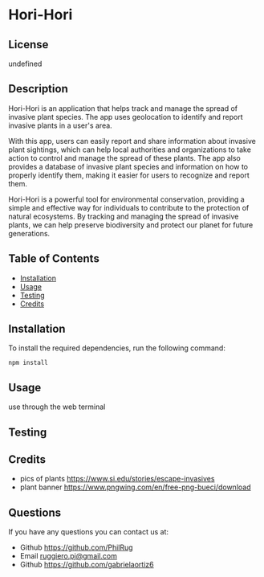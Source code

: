 # Hori-Hori
## License

undefined
## Description
Hori-Hori is an application that helps track and manage the spread of invasive plant species. The app uses geolocation to identify and report invasive plants in a user's area.

With this app, users can easily report and share information about invasive plant sightings, which can help local authorities and organizations to take action to control and manage the spread of these plants. The app also provides a database of invasive plant species and information on how to properly identify them, making it easier for users to recognize and report them.

Hori-Hori is a powerful tool for environmental conservation, providing a simple and effective way for individuals to contribute to the protection of natural ecosystems. By tracking and managing the spread of invasive plants, we can help preserve biodiversity and protect our planet for future generations.
    
## Table of Contents
    
- [Installation](#installation)
- [Usage](#usage)
- [Testing](#test)
- [Credits](#credits)
    
## Installation
To install the required dependencies, run the following command:

``` npm install ```

## Usage
use through the web terminal
    
## Testing


## Credits
- pics of plants https://www.si.edu/stories/escape-invasives
- plant banner https://www.pngwing.com/en/free-png-bueci/download
    
## Questions
If you have any questions you can contact us at:
- Github https://github.com/PhilRug
- Email ruggiero.pj@gmail.com
- Github https://github.com/gabrielaortiz6